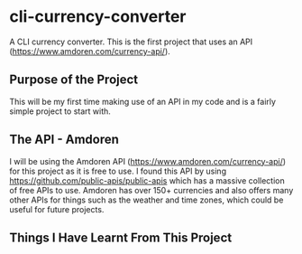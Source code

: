 # cli-currency-converter
A CLI currency converter. This is the first project that uses an API (https://www.amdoren.com/currency-api/).
## Purpose of the Project
This will be my first time making use of an API in my code and is a fairly simple project to start with.
## The API - Amdoren
I will be using the Amdoren API (https://www.amdoren.com/currency-api/) for this project as it is free to use. I found this API by using https://github.com/public-apis/public-apis which has a massive collection of free APIs to use. Amdoren has over 150+ currencies and also offers many other APIs for things such as the weather and time zones, which could be useful for future projects.
## Things I Have Learnt From This Project
